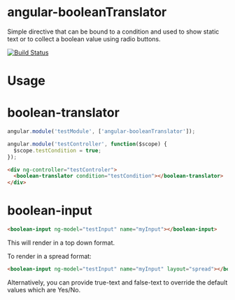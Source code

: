 # angular-booleanTranslator
Simple directive that can be bound to a condition and used to show static text
or to collect a boolean value using radio buttons.

[![Build Status](https://travis-ci.org/mkalish/angular-booleanTranslator.svg?branch=master)](https://travis-ci.org/mkalish/angular-booleanTranslator)

# Usage

# boolean-translator
```javascript
angular.module('testModule', ['angular-booleanTranslator']);

angular.module('testController', function($scope) {
  $scope.testCondition = true;
});
```
```html
<div ng-controller="testControler">
  <boolean-translator condition="testCondition"></boolean-translator>
</div>
```

# boolean-input
```html
<boolean-input ng-model="testInput" name="myInput"></boolean-input>
```
This will render in a top down format.

To render in a spread format:
```html
<boolean-input ng-model="testInput" name="myInput" layout="spread"></boolean-input>
```

Alternatively, you can provide true-text and false-text to override the default
values which are Yes/No.
